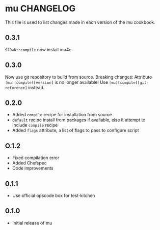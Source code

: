mu CHANGELOG
============

This file is used to list changes made in each version of the mu cookbook.

0.3.1
-----
`S70wN::compile` now install mu4e.

0.3.0
-----
Now use git repository to build from source.
Breaking changes: Attribute `[mu][compile][version]` is no longer available! Use `[mu][compile][git-reference]` instead.

0.2.0
-----
- Added `compile` recipe for installation from source
- `default` recipe install from packages if available,
  else it attempt to include `compile` recipe
- Added `flags` attribute, a list of flags to pass to configure script

O.1.2
-----
- Fixed compilation error
- Added Chefspec
- Code improvements

0.1.1
-----
- Use official opscode box for test-kitchen

0.1.0
-----
- Initial release of mu
